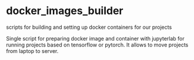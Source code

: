 # docker_images_builder
scripts for building and setting up docker containers for our projects

Single script for preparing docker image and container with jupyterlab for running projects based on tensorflow or pytorch.
It allows to move projects from laptop to server.
